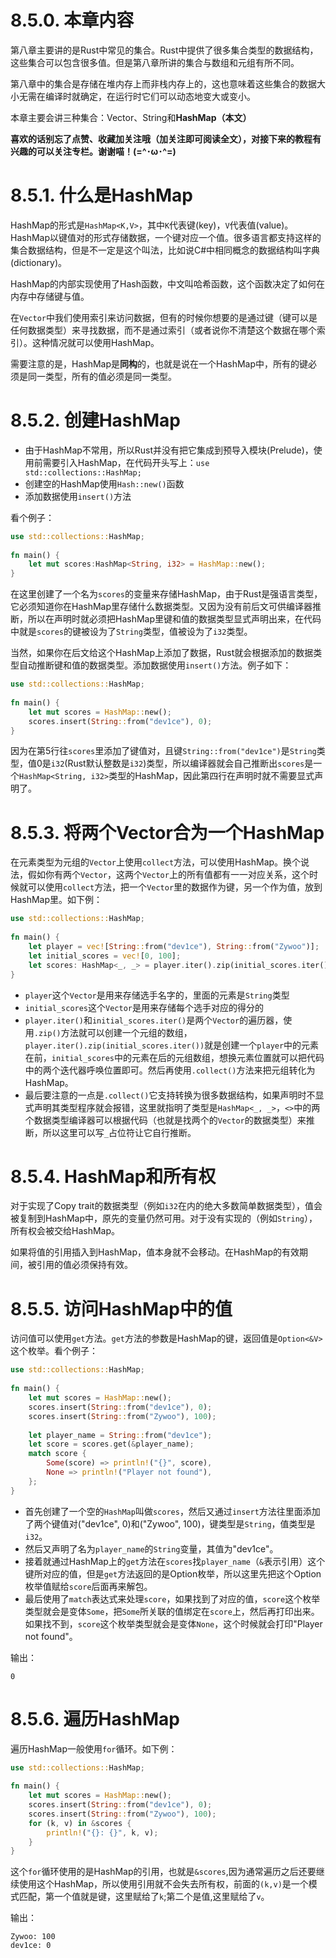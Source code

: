 # 8.5.0. 本章内容
第八章主要讲的是Rust中常见的集合。Rust中提供了很多集合类型的数据结构，这些集合可以包含很多值。但是第八章所讲的集合与数组和元组有所不同。

第八章中的集合是存储在堆内存上而非栈内存上的，这也意味着这些集合的数据大小无需在编译时就确定，在运行时它们可以动态地变大或变小。

本章主要会讲三种集合：Vector、String和**HashMap（本文）**

**喜欢的话别忘了点赞、收藏加关注哦（加关注即可阅读全文），对接下来的教程有兴趣的可以关注专栏。谢谢喵！(=^･ω･^=)**

# 8.5.1. 什么是HashMap
HashMap的形式是`HashMap<K,V>`，其中`K`代表键(key)，`V`代表值(value)。HashMap以键值对的形式存储数据，一个键对应一个值。很多语言都支持这样的集合数据结构，但是不一定是这个叫法，比如说C#中相同概念的数据结构叫字典(dictionary)。

HashMap的内部实现使用了Hash函数，中文叫哈希函数，这个函数决定了如何在内存中存储键与值。

在`Vector`中我们使用索引来访问数据，但有的时候你想要的是通过键（键可以是任何数据类型）来寻找数据，而不是通过索引（或者说你不清楚这个数据在哪个索引）。这种情况就可以使用HashMap。

需要注意的是，HashMap是**同构**的，也就是说在一个HashMap中，所有的键必须是同一类型，所有的值必须是同一类型。

# 8.5.2. 创建HashMap
- 由于HashMap不常用，所以Rust并没有把它集成到预导入模块(Prelude)，使用前需要引入HashMap，在代码开头写上：`use std::collections::HashMap;`
- 创建空的HashMap使用`Hash::new()`函数
- 添加数据使用`insert()`方法

看个例子：
```rust
use std::collections::HashMap;  
  
fn main() {  
    let mut scores:HashMap<String, i32> = HashMap::new();  
}
```
在这里创建了一个名为`scores`的变量来存储HashMap，由于Rust是强语言类型，它必须知道你在HashMap里存储什么数据类型。又因为没有前后文可供编译器推断，所以在声明时就必须把HashMap里键和值的数据类型显式声明出来，在代码中就是`scores`的键被设为了`String`类型，值被设为了`i32`类型。

当然，如果你在后文给这个HashMap上添加了数据，Rust就会根据添加的数据类型自动推断键和值的数据类型。添加数据使用`insert()`方法。例子如下：
```rust
use std::collections::HashMap;  
  
fn main() {  
    let mut scores = HashMap::new();  
    scores.insert(String::from("dev1ce"), 0);
}
```
因为在第5行往`scores`里添加了键值对，且键`String::from("dev1ce")`是`String`类型，值0是`i32`(Rust默认整数是`i32`)类型，所以编译器就会自己推断出`scores`是一个`HashMap<String, i32>`类型的HashMap，因此第四行在声明时就不需要显式声明了。

# 8.5.3. 将两个Vector合为一个HashMap
在元素类型为元组的`Vector`上使用`collect`方法，可以使用HashMap。换个说法，假如你有两个`Vector`，这两个`Vector`上的所有值都有一一对应关系，这个时候就可以使用`collect`方法，把一个`Vector`里的数据作为键，另一个作为值，放到HashMap里。如下例：
```rust
use std::collections::HashMap;  
  
fn main() {  
    let player = vec![String::from("dev1ce"), String::from("Zywoo")];  
    let initial_scores = vec![0, 100];  
    let scores: HashMap<_, _> = player.iter().zip(initial_scores.iter()).collect();  
}
```
- `player`这个`Vector`是用来存储选手名字的，里面的元素是`String`类型
- `initial_scores`这个`Vector`是用来存储每个选手对应的得分的
- `player.iter()`和`initial_scores.iter()`是两个`Vector`的遍历器，使用`.zip()`方法就可以创建一个元组的数组，`player.iter().zip(initial_scores.iter())`就是创建一个`player`中的元素在前，`initial_scores`中的元素在后的元组数组，想换元素位置就可以把代码中的两个迭代器呼唤位置即可。然后再使用`.collect()`方法来把元组转化为HashMap。
- 最后要注意的一点是`.collect()`它支持转换为很多数据结构，如果声明时不显式声明其类型程序就会报错，这里就指明了类型是`HashMap<_, _>`，`<>`中的两个数据类型编译器可以根据代码（也就是找两个的`Vector`的数据类型）来推断，所以这里可以写`_`占位符让它自行推断。

# 8.5.4. HashMap和所有权
对于实现了Copy trait的数据类型（例如`i32`在内的绝大多数简单数据类型），值会被复制到HashMap中，原先的变量仍然可用。对于没有实现的（例如`String`），所有权会被交给HashMap。

如果将值的引用插入到HashMap，值本身就不会移动。在HashMap的有效期间，被引用的值必须保持有效。

# 8.5.5. 访问HashMap中的值
访问值可以使用`get`方法。`get`方法的参数是HashMap的键，返回值是`Option<&V>`这个枚举。看个例子：
```rust
use std::collections::HashMap;  
  
fn main() {  
    let mut scores = HashMap::new();  
    scores.insert(String::from("dev1ce"), 0);  
    scores.insert(String::from("Zywoo"), 100);
      
    let player_name = String::from("dev1ce");  
    let score = scores.get(&player_name);  
    match score {  
        Some(score) => println!("{}", score),  
        None => println!("Player not found"),  
    };  
}
```
- 首先创建了一个空的`HashMap`叫做`scores`，然后又通过`insert`方法往里面添加了两个键值对("dev1ce", 0)和("Zywoo", 100)，键类型是`String`，值类型是`i32`。
- 然后又声明了名为`player_name`的`String`变量，其值为"dev1ce"。
- 接着就通过HashMap上的`get`方法在`scores`找`player_name`（`&`表示引用）这个键所对应的值，但是`get`方法返回的是Option枚举，所以这里先把这个Option枚举值赋给`score`后面再来解包。
- 最后使用了`match`表达式来处理`score`，如果找到了对应的值，`score`这个枚举类型就会是变体`Some`，把`Some`所关联的值绑定在`score`上，然后再打印出来。如果找不到，`score`这个枚举类型就会是变体`None`，这个时候就会打印"Player not found"。

输出：
```
0
```

# 8.5.6. 遍历HashMap
遍历HashMap一般使用`for`循环。如下例：
```rust
use std::collections::HashMap;  
  
fn main() {  
    let mut scores = HashMap::new();  
    scores.insert(String::from("dev1ce"), 0);  
    scores.insert(String::from("Zywoo"), 100);  
    for (k, v) in &scores {  
        println!("{}: {}", k, v);  
    }  
}
```
这个`for`循环使用的是HashMap的引用，也就是`&scores`,因为通常遍历之后还要继续使用这个HashMap，所以使用引用就不会失去所有权，前面的`(k,v)`是一个模式匹配，第一个值就是键，这里赋给了`k`;第二个是值,这里赋给了`v`。

输出：
```
Zywoo: 100
dev1ce: 0
```